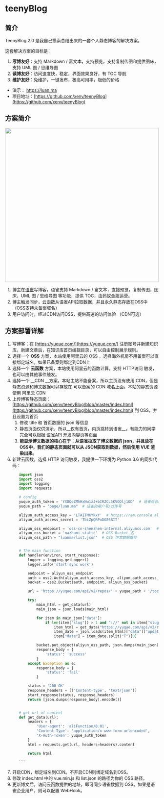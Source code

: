 # teenyBlog

## 简介



TeenyBlog 2.0 是我自己摸索总结出来的一套个人静态博客的解决方案。

这套解决方案的目标是：

1. __写博友好__：支持 Markdown / 富文本，支持预览，支持复制传图和提供图床，支持 UML 图 / 思维导图
2. __读博友好__：访问速度快，稳定，界面效果良好，有 TOC 导航
3. __维护友好__：免维护，一键发布，极高可用率，极低的价格

* 演示： https://luan.ma
* 项目地址：[https://github.com/xenv/teenyBlog](https://github.com/xenv/teenyBlog)

## 方案简介




<div id="uepesa" data-type="puml" data-display="block" data-align="left" data-src="https://cdn.yuque.com/__puml/3a9061ee9ef48d6e93aaaabf849ced22.svg" data-width="503" data-height="390" data-text="%40startuml%0A%0Aautonumber%0A%0A%E5%8D%9A%E4%B8%BB%20-%3E%20%E8%AF%AD%E9%9B%80%3A%20%20%E5%86%99%E5%8D%9A%E5%AE%A2%20%0Aactivate%20%E8%AF%AD%E9%9B%80%0Adeactivate%20%E8%AF%AD%E9%9B%80%0A%0A%E5%8D%9A%E4%B8%BB%20-%3E%20%E4%BA%91%E5%87%BD%E6%95%B0%3A%20%E8%A7%A6%E5%8F%91%E5%90%8C%E6%AD%A5%0Aactivate%20%E4%BA%91%E5%87%BD%E6%95%B0%0A%E4%BA%91%E5%87%BD%E6%95%B0%20-%3E%20%E8%AF%AD%E9%9B%80%3A%20%E6%8B%89%E5%8F%96%E6%95%B0%E6%8D%AE%0Aactivate%20%E8%AF%AD%E9%9B%80%0A%E8%AF%AD%E9%9B%80%20-%3E%20%E4%BA%91%E5%87%BD%E6%95%B0%3A%20%E8%BF%94%E5%9B%9E%E6%95%B0%E6%8D%AE%0Adeactivate%20%E8%AF%AD%E9%9B%80%0A%E4%BA%91%E5%87%BD%E6%95%B0%20-%3E%20OSS%3A%20%E5%AD%98%E6%94%BE%E6%95%B0%E6%8D%AE%0Aactivate%20OSS%0Adeactivate%20OSS%0Adeactivate%20%E4%BA%91%E5%87%BD%E6%95%B0%0A%0ACDN%20-%3E%20OSS%3A%20%E7%BC%93%E5%AD%98%E6%95%B0%E6%8D%AE%0Aactivate%20OSS%0Adeactivate%20OSS%0A%0A%E7%94%A8%E6%88%B7%20-%3E%20CDN%3A%20%E5%B0%B1%E8%BF%91%E8%AE%BF%E9%97%AE%0A%0A%0A%40enduml"><img src="https://cdn.yuque.com/__puml/3a9061ee9ef48d6e93aaaabf849ced22.svg" width="503"/></div>


1. 博主在[语雀](https://yuque.com)写博客，语雀支持 Markdown / 富文本，直接预览，复制传图，图床，UML 图 / 思维导图 等功能，提供 TOC，由蚂蚁金服运营。
2. 博主触发同步，云函数从语雀API拉取数据，并且永久静态存放在OSS中（OSS支持未备案域名）
3. 用户访问时，经过CDN访问OSS，提供高速的访问体验  （CDN可选）


## 方案部署详解



1. 写博客：在 [https://yuque.com/](https://yuque.com/) 注册账号并新建知识库，新建文章后，在知识库首页编辑目录，可以自由控制展示规则。
2. 选择一个 __OSS__ 方案，本站使用阿里云的 OSS ，选择海外机房不用备案可以直接绑定域名，如果已备案则绑定到CDN上
3. 选择一个 __云函数__ 方案，本站使用阿里云的函数计算，支持 HTTP访问 触发，也可以由其他事件触发。
4. 选择一个 __CDN __方案，本站主站不能备案，所以主页没有使用 CDN，但是静态资源和博文数据可以存放在 可以备案的 CDN 域名上面。本站的静态资源使用 阿里云 CDN
5. 上传博客静态页面：[https://github.com/xenv/teenyBlog/blob/master/index.html](https://github.com/xenv/teenyBlog/blob/master/index.html) 到 OSS，并且设置为首页
    1. 修改 title 和 首页数据的 json 等信息
    2. 静态页面仅供演示，所以__仅有首页，内页跳转到语雀__，有能力的同学完全可以根据 [语雀API](https://yuque.com/yuque/developer)  开发内容页等页面
    3. __能显示博文数据的核心在于：从语雀拉取了博文数据的 json，并且放在OSS中，我们的静态页面就可以从 JSON获取到数据，然后使用 VUE 渲染出来。__
6. 新建云函数，选择 HTTP 访问触发，我提供一下环境为 Python 3.6 的同步代码：
     ```python
        import json
        import oss2
        import logging
        import requests

        # config
        yuque_auth_token = 'YXDQoZMhHxNw1zJ+bIRZCL5KVOOlj1OD'  # 语雀后台取得，可选
        yuque_path = "page/luan.ma"  # 语雀的用户号/仓库号

        aliyun_auth_access_key = 'LTAITMKYkxY'  # https://ram.console.aliyun.com/ 新建账号并授权 OSS 权限
        aliyun_auth_access_secret = 'TbiZpQRPuDGE68IT'

        aliyun_oss_endpoint = 'oss-cn-shenzhen-internal.aliyuncs.com'  # OSS 区域：https://help.aliyun.com/document_detail/31837.html
        aliyun_oss_bucket = 'nazhumi-static'  # OSS Bucket 名
        aliyun_oss_path = "luanma/list.json"  # OSS 博文数据路径


        # The main function
        def handler(environ, start_response):
            logger = logging.getLogger()
            logger.info('start sync work')

            endpoint = aliyun_oss_endpoint
            auth = oss2.Auth(aliyun_auth_access_key, aliyun_auth_access_secret)
            bucket = oss2.Bucket(auth, endpoint, aliyun_oss_bucket)

            url = 'https://yuque.com/api/v2/repos/' + yuque_path + '/toc'

            try:
                main_html = get_data(url)
                main_json = json.loads(main_html)

                for item in main_json["data"]:
                    if len(item["slug"]) > 1 and "://" not in item["slug"]:
                        item_html = get_data("https://yuque.com/api/v2/repos/" + yuque_path + "/docs/" + item["slug"])
                        item_date = json.loads(item_html)["data"]["updated_at"]
                        item["date"] = item_date.split("T")[0]

                bucket.put_object(aliyun_oss_path, json.dumps(main_json))
                response_body = {
                    'status': 'success'
                }
            except Exception as e:
                response_body = {
                    'status': 'fail'
                }

            status = '200 OK'
            response_headers = [('Content-type', 'text/json')]
            start_response(status, response_headers)
            return [json.dumps(response_body).encode()]


        # get url of content
        def get_data(url):
            headers = {
                'User-agent': 'aliFunction/0.01',
                'Content-Type': 'application/x-www-form-urlencoded',
                'X-Auth-Token': yuque_auth_token
            }
            html = requests.get(url, headers=headers).content

            return html

        ```
7. 开启CDN，绑定域名到CDN。不开启CDN则绑定域名到OSS。
8. 修改 index.html 中的 vue.min.js 和 list.json 的路径为你的 OSS 路径。
9. 更新博文后，访问云函数提供的地址，即可同步语雀数据到 OSS。如果是语雀企业用户，则可以配置 WebHook。